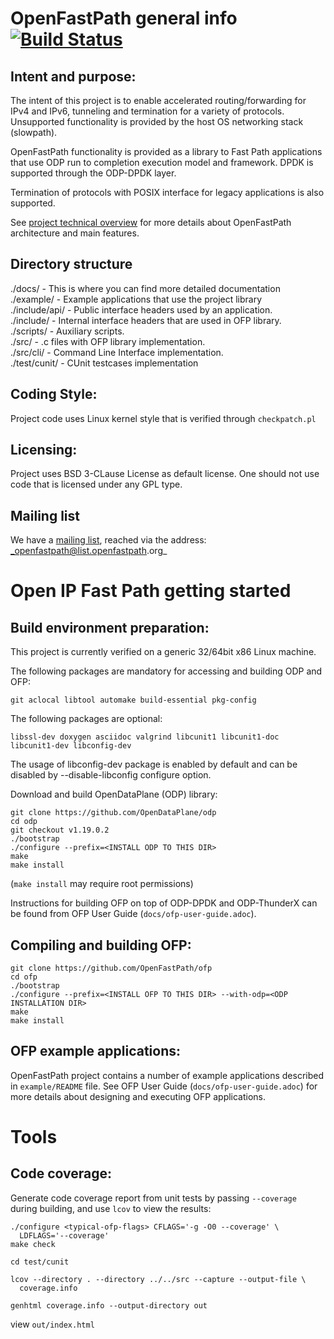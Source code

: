 OpenFastPath general info [![Build Status](https://travis-ci.org/OpenFastPath/ofp.svg?branch=master)](https://travis-ci.org/OpenFastPath/ofp)
===============================================================================


Intent and purpose:
-------------------------------------------------------------------------------
The intent of this project is to enable accelerated routing/forwarding for
IPv4 and IPv6, tunneling and termination for a variety of protocols.
Unsupported functionality is provided by the host OS networking stack
(slowpath).

OpenFastPath functionality is provided as a library to Fast Path applications
that use ODP run to completion execution model and framework. DPDK is supported
through the ODP-DPDK layer.

Termination of protocols with POSIX interface for legacy applications is also
supported.

See [project technical overview](http://www.openfastpath.org/index.php/service/technicaloverview/)
for more details about OpenFastPath architecture and main features.


Directory structure
-------------------------------------------------------------------------------
./docs/        - This is where you can find more detailed documentation<br>
./example/     - Example applications that use the project library<br>
./include/api/ - Public interface headers used by an application.<br>
./include/     - Internal interface headers that are used in OFP library.<br>
./scripts/     - Auxiliary scripts.<br>
./src/         - .c files with OFP library implementation.<br>
./src/cli/     - Command Line Interface implementation.<br>
./test/cunit/  - CUnit testcases implementation


Coding Style:
-------------------------------------------------------------------------------
Project code uses Linux kernel style that is verified through `checkpatch.pl`


Licensing:
-------------------------------------------------------------------------------
Project uses BSD 3-CLause License as default license. One should not use code
that is licensed under any GPL type.


Mailing list
-------------------------------------------------------------------------------
We have a [mailing list](https://list.openfastpath.org/mailman/listinfo/openfastpath),
reached via the address: _openfastpath@list.openfastpath.org_


Open IP Fast Path getting started
===============================================================================


Build environment preparation:
-------------------------------------------------------------------------------
This project is currently verified on a generic 32/64bit x86 Linux machine.

The following packages are mandatory for accessing and building ODP and OFP:

    git aclocal libtool automake build-essential pkg-config

The following packages are optional:

    libssl-dev doxygen asciidoc valgrind libcunit1 libcunit1-doc libcunit1-dev libconfig-dev

The usage of libconfig-dev package is enabled by default and can be disabled by --disable-libconfig
configure option.

Download and build OpenDataPlane (ODP) library:

    git clone https://github.com/OpenDataPlane/odp
    cd odp
    git checkout v1.19.0.2
    ./bootstrap
    ./configure --prefix=<INSTALL ODP TO THIS DIR>
    make
    make install

(`make install` may require root permissions)

Instructions for building OFP on top of ODP-DPDK and ODP-ThunderX can be found
from OFP User Guide (`docs/ofp-user-guide.adoc`).


Compiling and building OFP:
-------------------------------------------------------------------------------
    git clone https://github.com/OpenFastPath/ofp
    cd ofp
    ./bootstrap
    ./configure --prefix=<INSTALL OFP TO THIS DIR> --with-odp=<ODP INSTALLATION DIR>
    make
    make install 


OFP example applications:
-------------------------------------------------------------------------------
OpenFastPath project contains a number of example applications described in
`example/README` file. See OFP User Guide (`docs/ofp-user-guide.adoc`) for
more details about designing and executing OFP applications. 


Tools
===============================================================================


Code coverage:
-------------------------------------------------------------------------------
Generate code coverage report from unit tests by passing `--coverage` during
building, and use `lcov` to view the results:

    ./configure <typical-ofp-flags> CFLAGS='-g -O0 --coverage' \
      LDFLAGS='--coverage'
    make check

    cd test/cunit

    lcov --directory . --directory ../../src --capture --output-file \
      coverage.info

    genhtml coverage.info --output-directory out

view `out/index.html`

